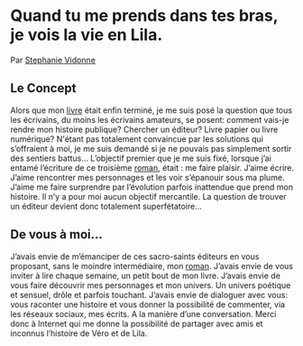 # Quand tu me prends dans tes bras, je vois la vie en Lila.
Par [Stephanie Vidonne](https://stephanievidonne.com/)

## Le Concept
Alors que mon [livre](http://www.mavieenlila.com/) était enfin terminé, je me suis posé la question que tous les écrivains, du moins les écrivains amateurs, se posent: comment vais-je rendre mon histoire publique? Chercher un éditeur? Livre papier ou livre numérique? N'étant pas totalement convaincue par les solutions qui s’offraient à moi, je me suis demandé si je ne pouvais pas simplement sortir des sentiers battus…
L’objectif premier que je me suis fixé, lorsque j’ai entamé l’écriture de ce troisième [roman](http://www.mavieenlila.com/), était : me faire plaisir. J’aime écrire. J’aime rencontrer mes personnages et les voir s’épanouir sous ma plume. J’aime me faire surprendre par l’évolution parfois inattendue que prend mon histoire. Il n’y a pour moi aucun objectif mercantile. La question de trouver un éditeur devient donc totalement superfétatoire…

## De vous à moi...
J’avais envie de m’émanciper de ces sacro-saints éditeurs en vous proposant, sans le moindre intermédiaire, mon [roman](http://www.mavieenlila.com/). J’avais envie de vous inviter à lire chaque semaine, un petit bout de mon livre. J’avais envie de vous faire découvrir mes personnages et mon univers. Un univers poétique et sensuel, drôle et parfois touchant. J’avais envie de dialoguer avec vous: vous raconter une histoire et vous donner la possibilité de commenter, via les réseaux sociaux, mes écrits. A la manière d’une conversation.
Merci donc à Internet qui me donne la possibilité de partager avec amis et inconnus l’histoire de Véro et de Lila.
